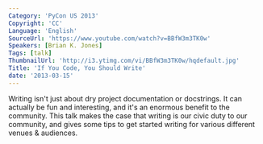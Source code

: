 ```yaml
---
Category: 'PyCon US 2013'
Copyright: 'CC'
Language: 'English'
SourceUrl: 'https://www.youtube.com/watch?v=BBfW3m3TK0w'
Speakers: [Brian K. Jones]
Tags: [talk]
ThumbnailUrl: 'http://i3.ytimg.com/vi/BBfW3m3TK0w/hqdefault.jpg'
Title: 'If You Code, You Should Write'
date: '2013-03-15'
---
```

Writing isn't just about dry project documentation or docstrings. It can actually be fun and interesting, and it's an enormous benefit to the community. This talk makes the case that writing is our civic duty to our community, and gives some tips to get started writing for various different venues & audiences.

